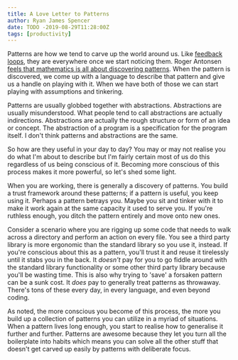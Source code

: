 ```yaml
---
title: A Love Letter to Patterns
author: Ryan James Spencer
date: TODO -2019-08-29T11:28:00Z
tags: [productivity]
---
```


Patterns are how we tend to carve up the world around us. Like [feedback
loops](https://www.justanotherdot.com/posts/a_love_letter_to_feedback_loops.html),
they are everywhere once we start noticing them. Roger Antonsen [feels that
mathematics is all about discovering
patterns](https://www.ted.com/talks/roger_antonsen_math_is_the_hidden_secret_to_understanding_the_world).
When the pattern is discovered, we come up with a language to describe that
pattern and give us a handle on playing with it. When we have both of those we
can start playing with assumptions and tinkering.

Patterns are usually globbed together with abstractions. Abstractions are
usually misunderstood. What people tend to call abstractions are actually
indirections. Abstractions are actually the rough structure or form of an idea
or concept. The abstraction of a program is a specification for the program
itself. I don't think patterns and abstractions are the same.

So how are they useful in your day to day? You may or may not realise you do
what I'm about to describe but I'm fairly certain most of us do this regardless
of us being conscious of it. Becoming more conscious of this process makes it
more powerful, so let's shed some light.

When you are working, there is generally a discovery of patterns. You
build a trust framework around these patterns; if a pattern is useful, you keep
using it. Perhaps a pattern betrays you. Maybe you sit and tinker with it to
make it work again at the same capacity it used to serve you. If you're ruthless
enough, you ditch the pattern entirely and move onto new ones.

Consider a scenario where you are rigging up some code that needs to walk across
a directory and perform an action on every file. You see a third party library
is more ergonomic than the standard library so you use it, instead. If you're
conscious about this as a pattern, you'll trust it and reuse it tirelessly until
it stabs you in the back. It _doesn't_ pay for you to go fiddle around with the
standard library functionality or some other third party library because you'll
be wasting time. This is also why trying to 'save' a forsaken pattern can be a
sunk cost. It _does_ pay to generally treat patterns as throwaway. There's tons
of these every day, in every language, and even beyond coding.

As noted, the more conscious you become of this process, the more you build up a
collection of patterns you can utilize in a myriad of situations. When a pattern
lives long enough, you start to realise how to generalise it further and
further. Patterns are awesome because they let you turn all the boilerplate into
habits which means you can solve all the other stuff that doesn't get carved up
easily by patterns with deliberate focus.
